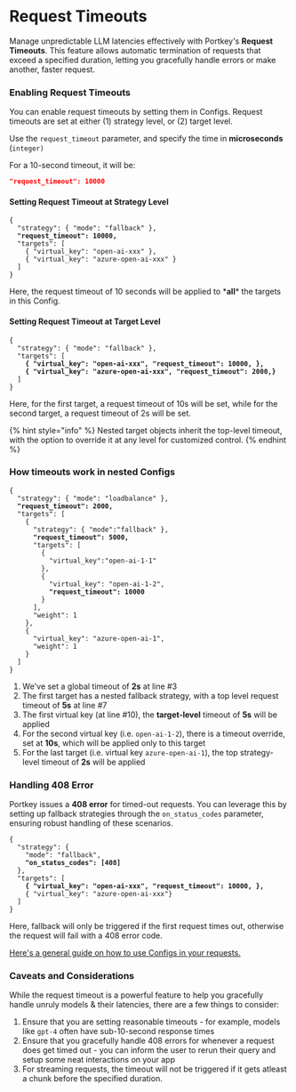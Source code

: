 # Request Timeouts

Manage unpredictable LLM latencies effectively with Portkey's **Request Timeouts**. This feature allows automatic termination of requests that exceed a specified duration, letting you gracefully handle errors or make another, faster request.&#x20;

### Enabling Request Timeouts

You can enable request timeouts by setting them in Configs. Request timeouts are set at either (1) strategy level, or (2) target level.

Use the `request_timeout` parameter, and specify the time in **microseconds** (`integer)`&#x20;

For a 10-second timeout, it will be:

```json
"request_timeout": 10000
```

#### Setting Request Timeout at Strategy Level

<pre class="language-json"><code class="lang-json">{
  "strategy": { "mode": "fallback" },
<strong>  "request_timeout": 10000,
</strong>  "targets": [
    { "virtual_key": "open-ai-xxx" },
    { "virtual_key": "azure-open-ai-xxx" }
  ]
}
</code></pre>

Here, the request timeout of 10 seconds will be applied to \***all**\* the targets in this Config.

#### Setting Request Timeout at Target Level

<pre class="language-json"><code class="lang-json">{
  "strategy": { "mode": "fallback" },
  "targets": [
<strong>    { "virtual_key": "open-ai-xxx", "request_timeout": 10000, },
</strong><strong>    { "virtual_key": "azure-open-ai-xxx", "request_timeout": 2000,}
</strong>  ]
}
</code></pre>

Here, for the first target, a request timeout of 10s will be set, while for the second target, a request timeout of 2s will be set.

{% hint style="info" %}
Nested target objects inherit the top-level timeout, with the option to override it at any level for customized control.
{% endhint %}

### How timeouts work in nested Configs

<pre class="language-json" data-line-numbers><code class="lang-json">{
  "strategy": { "mode": "loadbalance" },
<strong>  "request_timeout": 2000,
</strong>  "targets": [
    {
      "strategy": { "mode":"fallback" },
<strong>      "request_timeout": 5000,
</strong>      "targets": [
        {
          "virtual_key":"open-ai-1-1"
        },
        {
          "virtual_key": "open-ai-1-2",
<strong>          "request_timeout": 10000
</strong>        }
      ],
      "weight": 1        
    },
    { 
      "virtual_key": "azure-open-ai-1", 
      "weight": 1
    }
  ]
}
</code></pre>

1. We've set a global timeout of **2s** at line #3
2. The first target has a nested fallback strategy, with a top level request timeout of **5s** at line #7
3. The first virtual key (at line #10), the **target-level** timeout of **5s** will be applied
4. For the second virtual key (i.e. `open-ai-1-2`), there is a timeout override, set at **10s**, which will be applied only to this target
5. For the last target (i.e. virtual key `azure-open-ai-1`), the top strategy-level timeout of **2s** will be applied

### Handling 408 Error

Portkey issues a **408 error** for timed-out requests. You can leverage this by setting up fallback strategies through the `on_status_codes` parameter, ensuring robust handling of these scenarios.

<pre><code>{
  "strategy": {
    "mode": "fallback",
<strong>    "on_status_codes": [408]
</strong>  },
  "targets": [
<strong>    { "virtual_key": "open-ai-xxx", "request_timeout": 10000, },
</strong>    { "virtual_key": "azure-open-ai-xxx"}
  ]
}
</code></pre>

Here, fallback will only be triggered if the first request times out, otherwise the request will fail with a 408 error code.

[Here's a general guide on how to use Configs in your requests.](configs.md)

### Caveats and Considerations

While the request timeout is a powerful feature to help you gracefully handle unruly models & their latencies, there are a few things to consider:

1. Ensure that you are setting reasonable timeouts - for example, models like `gpt-4` often have sub-10-second response times
2. Ensure that you gracefully handle 408 errors for whenever a request does get timed out - you can inform the user to rerun their query and setup some neat interactions on your app
3. For streaming requests, the timeout will not be triggered if it gets atleast a chunk before the specified duration.

